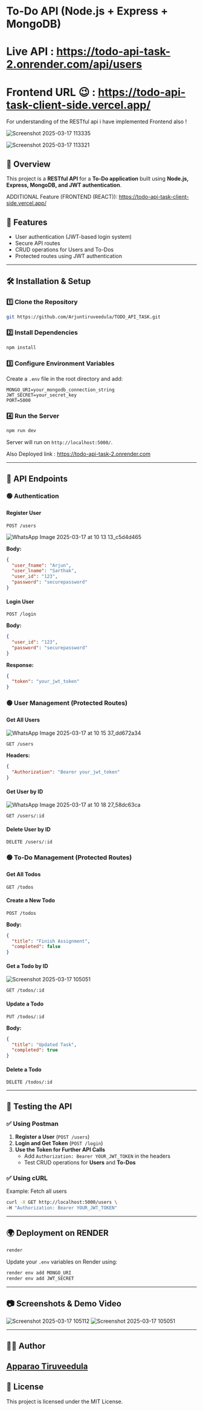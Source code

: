 # To-Do API (Node.js + Express + MongoDB)

# Live API : https://todo-api-task-2.onrender.com/api/users

# Frontend URL 😉 :  https://todo-api-task-client-side.vercel.app/

For understanding of the RESTful api i have implemented Frontend also !


![Screenshot 2025-03-17 113335](https://github.com/user-attachments/assets/6261a71a-176a-4c44-b6d3-59b824fba1fc)

![Screenshot 2025-03-17 113321](https://github.com/user-attachments/assets/27303586-aab9-41b7-8372-ba3c0a6a970c)


## 📌 Overview

This project is a **RESTful API** for a **To-Do application** built using **Node.js, Express, MongoDB, and JWT authentication**.

ADDITIONAL Feature (FRONTEND (REACT)):  https://todo-api-task-client-side.vercel.app/

## 🚀 Features

- User authentication (JWT-based login system)
- Secure API routes
- CRUD operations for Users and To-Dos
- Protected routes using JWT authentication

---

## 🛠️ Installation & Setup

### 1️⃣ Clone the Repository

```sh
git https://github.com/Arjuntiruveedula/TODO_API_TASK.git
```

### 2️⃣ Install Dependencies

```sh
npm install
```

### 3️⃣ Configure Environment Variables

Create a `.env` file in the root directory and add:

```env
MONGO_URI=your_mongodb_connection_string
JWT_SECRET=your_secret_key
PORT=5000
```

### 4️⃣ Run the Server

```sh
npm run dev 
```

Server will run on `http://localhost:5000/`.

Also Deployed link : https://todo-api-task-2.onrender.com

---

## 📌 API Endpoints

### 🟢 Authentication

#### **Register User**

```http
POST /users
```

![WhatsApp Image 2025-03-17 at 10 13 13_c5d4d465](https://github.com/user-attachments/assets/9b878bc0-604d-4777-97ef-4a10d58e6f4b)

**Body:**

```json
{
  "user_fname": "Arjun",
  "user_lname": "Sarthak",
  "user_id": "123",
  "password": "securepassword"
}
```

#### **Login User**

```http
POST /login
```

**Body:**

```json
{
  "user_id": "123",
  "password": "securepassword"
}
```

**Response:**

```json
{
  "token": "your_jwt_token"
}
```

### 🟢 User Management (Protected Routes)

#### **Get All Users**


  ![WhatsApp Image 2025-03-17 at 10 15 37_dd672a34](https://github.com/user-attachments/assets/96eda883-57bc-4970-8264-320f7887b477)

```http
GET /users
```

**Headers:**

```json
{
  "Authorization": "Bearer your_jwt_token"
}
```

#### **Get User by ID**

![WhatsApp Image 2025-03-17 at 10 18 27_58dc63ca](https://github.com/user-attachments/assets/67b0d475-7a50-4863-8c4f-9d290ac31417)

```http
GET /users/:id
```

#### **Delete User by ID**

```http
DELETE /users/:id
```

### 🟢 To-Do Management (Protected Routes)

#### **Get All Todos**

```http
GET /todos
```

#### **Create a New Todo**

```http
POST /todos
```

**Body:**

```json
{
  "title": "Finish Assignment",
  "completed": false
}
```

#### **Get a Todo by ID**
![Screenshot 2025-03-17 105051](https://github.com/user-attachments/assets/1f63164f-acb3-450f-9eda-c9e54a029e7f)

```http
GET /todos/:id
```

#### **Update a Todo**

```http
PUT /todos/:id
```

**Body:**

```json
{
  "title": "Updated Task",
  "completed": true
}
```

#### **Delete a Todo**

```http
DELETE /todos/:id
```

---

## 🧪 Testing the API

### ✅ Using Postman

1. **Register a User** (`POST /users`)
2. **Login and Get Token** (`POST /login`)
3. **Use the Token for Further API Calls**
   - Add `Authorization: Bearer YOUR_JWT_TOKEN` in the headers
   - Test CRUD operations for **Users** and **To-Dos**

### ✅ Using cURL

Example: Fetch all users

```sh
curl -X GET http://localhost:5000/users \
-H "Authorization: Bearer YOUR_JWT_TOKEN"
```





---

## 🌍 Deployment on RENDER

```sh
render
```

Update your `.env` variables on Render using:

```sh
render env add MONGO_URI
render env add JWT_SECRET
```

---

## 📷 Screenshots & Demo Video

![Screenshot 2025-03-17 105112](https://github.com/user-attachments/assets/f15698d3-3eb1-4da4-bfd4-7316d62b919f)
![Screenshot 2025-03-17 105051](https://github.com/user-attachments/assets/c3621dfd-ee52-47c4-9fb9-f84c965c1900)


---

## 👨‍💻 Author


[Apparao Tiruveedula](https://github.com/Arjuntiruveedula)  
---

## 📜 License

This project is licensed under the MIT License.

